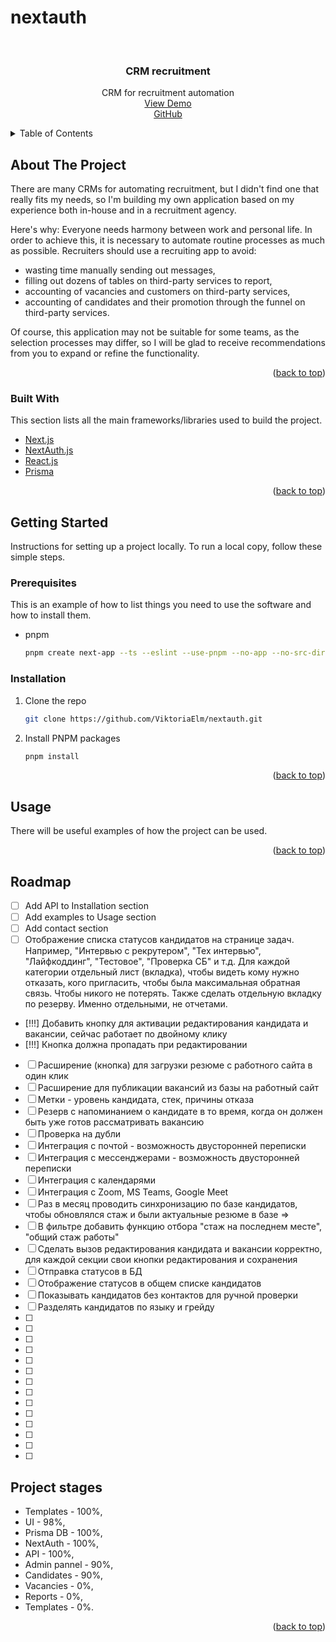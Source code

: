 # nextauth

<!-- PROJECT LOGO -->
<br />
<div align="center">

  <h3 align="center">CRM recruitment</h3>

  <p align="center">
    CRM for recruitment automation
    <br />
    <a href="https://nextauth-ruddy.vercel.app/">View Demo</a>
    <br />
    <a href="https://github.com/ViktoriaElm/nextauth">GitHub</a>
  </p>
</div>



<!-- TABLE OF CONTENTS -->
<details>
  <summary>Table of Contents</summary>
  <ol>
    <li>
      <a href="#about-the-project">About The Project</a>
      <ul>
        <li><a href="#built-with">Built With</a></li>
      </ul>
    </li>
    <li>
      <a href="#getting-started">Getting Started</a>
      <ul>
        <li><a href="#prerequisites">Prerequisites</a></li>
        <li><a href="#installation">Installation</a></li>
      </ul>
    </li>
    <li><a href="#usage">Usage</a></li>
    <li><a href="#roadmap">Roadmap</a></li>
    <li><a href="#contact">Contact</a></li>
    <li><a href="#Project-stages">Project stages</a></li>
  </ol>
</details>


<!-- ABOUT THE PROJECT -->
## About The Project

There are many CRMs for automating recruitment, but I didn't find one that really fits my needs, so I'm building my own application based on my experience both in-house and in a recruitment agency.

Here's why:
Everyone needs harmony between work and personal life. In order to achieve this, it is necessary to automate routine processes as much as possible.
Recruiters should use a recruiting app to avoid:
* wasting time manually sending out messages,
* filling out dozens of tables on third-party services to report,
* accounting of vacancies and customers on third-party services, 
* accounting of candidates and their promotion through the funnel on third-party services.

Of course, this application may not be suitable for some teams, as the selection processes may differ, so I will be glad to receive recommendations from you to expand or refine the functionality.

<p align="right">(<a href="#nextjs-crm-recruitment">back to top</a>)</p>


### Built With

This section lists all the main frameworks/libraries used to build the project.

* [Next.js]
* [NextAuth.js]
* [React.js]
* [Prisma]

<p align="right">(<a href="#nextauth">back to top</a>)</p>


<!-- GETTING STARTED -->
## Getting Started

Instructions for setting up a project locally.
To run a local copy, follow these simple steps.

### Prerequisites

This is an example of how to list things you need to use the software and how to install them.
* pnpm
  ```sh
  pnpm create next-app --ts --eslint --use-pnpm --no-app --no-src-dir --import-alias "@/*"
  ```

### Installation

1. Clone the repo
   ```sh
   git clone https://github.com/ViktoriaElm/nextauth.git
   ```
2. Install PNPM packages
   ```sh
   pnpm install
   ```

<p align="right">(<a href="#nextauth">back to top</a>)</p>


<!-- USAGE EXAMPLES -->
## Usage

There will be useful examples of how the project can be used.

<p align="right">(<a href="#nextauth">back to top</a>)</p>


<!-- ROADMAP -->
## Roadmap

- [ ] Add API to Installation section
- [ ] Add examples to Usage section
- [ ] Add contact section
- [ ] Отображение списка статусов кандидатов на странице задач. Например, "Интервью с рекрутером", "Тех интервью", "Лайфкоддинг", "Тестовое", "Проверка СБ" и т.д. Для каждой категории отдельный лист (вкладка), чтобы видеть кому нужно отказать, кого пригласить, чтобы была максимальная обратная связь. Чтобы никого не потерять. Также сделать отдельную вкладку по резерву. Именно отдельными, не отчетами.
- [!!!] Добавить кнопку для активации редактирования кандидата и вакансии, сейчас работает по двойному клику
- [!!!] Кнопка должна пропадать при редактировании
- [ ] Расширение (кнопка) для загрузки резюме с работного сайта в один клик
- [ ] Расширение для публикации вакансий из базы на работный сайт 
- [ ] Метки - уровень кандидата, стек, причины отказа
- [ ] Резерв с напоминанием о кандидате в то время, когда он должен быть уже готов рассматривать вакансию
- [ ] Проверка на дубли
- [ ] Интеграция с почтой - возможность двусторонней переписки
- [ ] Интеграция с мессенджерами - возможность двусторонней переписки
- [ ] Интеграция с календарями
- [ ] Интеграция с Zoom, MS Teams, Google Meet
- [ ] Раз в месяц проводить синхронизацию по базе кандидатов, чтобы обновлялся стаж и были актуальные резюме в базе =>
- [ ] В фильтре добавить функцию отбора "стаж на последнем месте", "общий стаж работы"
- [ ] Сделать вызов редактирования кандидата и вакансии корректно, для каждой секции свои кнопки редактирования и сохранения
- [ ] Отправка статусов в БД
- [ ] Отображение статусов в общем списке кандидатов
- [ ] Показывать кандидатов без контактов для ручной проверки
- [ ] Разделять кандидатов по языку и грейду
- [ ] 
- [ ] 
- [ ] 
- [ ] 
- [ ] 
- [ ] 
- [ ] 
- [ ] 
- [ ] 
- [ ] 
- [ ] 
- [ ] 
- [ ] 
- [ ] 


<!-- PROJECT STAGES -->
## Project stages

* Templates - 100%,
* UI - 98%,
* Prisma DB - 100%,
* NextAuth - 100%,
* API - 100%,
* Admin pannel - 90%,
* Candidates - 90%,
* Vacancies - 0%,
* Reports - 0%,
* Templates - 0%.

<p align="right">(<a href="#nextauth">back to top</a>)</p>


<!-- MARKDOWN LINKS & IMAGES -->
<!-- https://www.markdownguide.org/basic-syntax/#reference-style-links -->
[Next.js]: https://nextjs.org/
[NextAuth.js]: https://next-auth.js.org/
[React.js]: https://reactjs.org/
[Prisma]: https://www.prisma.io/
